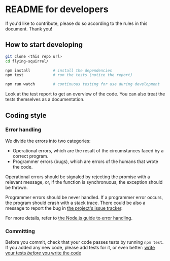 # README for developers

If you'd like to contribute, please do so according to the rules in this document. Thank you!

## How to start developing

```bash
git clone <this repo url>
cd flying-squirrel/

npm install          # install the dependencies
npm test             # run the tests (notice the report)

npm run watch        # continuous testing for use during development
```

Look at the test report to get an overview of the code.
You can also treat the tests themselves as a documentation.

## Coding style

### Error handling

We divide the errors into two categories:

* Operational errors, which are the result of the circumstances faced by a correct program.
* Programmer errors (bugs), which are errors of the humans that wrote the code.

Operational errors should be signaled by rejecting the promise with a relevant message,
or, if the function is synchronuous, the exception should be thrown.

Programmer errors should be never handled. If a programmer error occurs, the program should
crash with a stack trace. There could be also a message to report the bug in
[the project's issue tracker](https://github.com/mik01aj/flying-squirrel/issues).

For more details, refer to
[the Node.js guide to error handling](https://www.joyent.com/developers/node/design/errors).

### Committing

Before you commit, check that your code passes tests by running `npm test`.
If you added any new code, please add tests for it, or even better:
[write your tests *before* you write the code](http://en.wikipedia.org/wiki/Test-driven_development)
